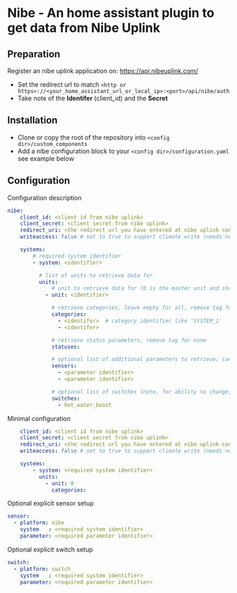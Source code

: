 Nibe - An home assistant plugin to get data from Nibe Uplink
============================================================

Preparation
------------

Register an nibe uplink application on: https://api.nibeuplink.com/

  * Set the redirect url to match `<http or https>://<your_home_assistant_url_or_local_ip>:<port>/api/nibe/auth`
  * Take note of the **Identifer** (client_id) and the **Secret**

Installation
------------

 * Clone or copy the root of the repository into `<config dir>/custom_components`
 * Add a nibe configuration block to your `<config dir>/configuration.yaml` see example below

Configuration
-------------

Configuration description
```yaml
nibe:
    client_id: <client id from nibe uplink>
    client_secret: <client secret from nibe uplink>
    redirect_uri: <the redirect url you have entered at nibe uplink configuration>
    writeaccess: false # set to true to support climate write (needs new tokens)

    systems:
        # required system identifier
        - system: <identifier>

          # list of units to retrieve data for
          units:
              # unit to retrieve data for (0 is the master unit and should always exist)
            - unit: <identifier>

              # retrieve categories, leave empty for all, remove tag for none
              categories:
                - <identifer>  # category identifier like 'SYSTEM_1'
                - <identifer>

              # retrieve status parameters, remove tag for none
              statuses:

              # optional list of additional parameters to retrieve, can be done here or on the sensor platform
              sensors:
                - <parameter identifier>
                - <parameter identifier>

              # optional list of switches (note, for ability to change, you need to use writeaccess and have payed license)
              switches:
                - hot_water_boost

```

Minimal configuration
```yaml
    client_id: <client id from nibe uplink>
    client_secret: <client secret from nibe uplink>
    redirect_uri: <the redirect url you have entered at nibe uplink configuration>
    writeaccess: false # set to true to support climate write (needs new tokens)

    systems:
        - system: <required system identifier>
          units:
            - unit: 0
              categories:
```

Optional explicit sensor setup
```yaml
sensor:
  - platform: nibe
    system   : <required system identifier>
    parameter: <required parameter identifier>
```

Optional explicit switch setup
```yaml
switch:
  - platform: switch
    system   : <required system identifier>
    parameter: <required parameter identifier>
```
